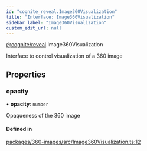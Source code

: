 ```yaml
---
id: "cognite_reveal.Image360Visualization"
title: "Interface: Image360Visualization"
sidebar_label: "Image360Visualization"
custom_edit_url: null
---
```


[@cognite/reveal](../modules/cognite_reveal.md).Image360Visualization

Interface to control visualization of a 360 image

## Properties

### opacity

• **opacity**: `number`

Opaqueness of the 360 image

#### Defined in

[packages/360-images/src/Image360Visualization.ts:12](https://github.com/cognitedata/reveal/blob/09f51630/viewer/packages/360-images/src/Image360Visualization.ts#L12)
